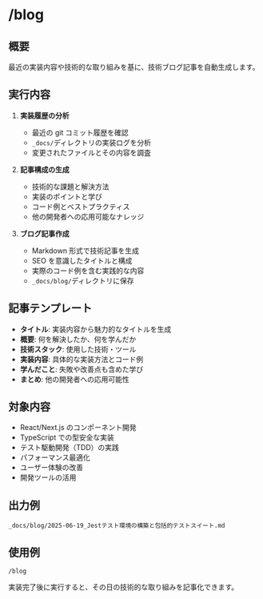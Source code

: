 # /blog

## 概要

最近の実装内容や技術的な取り組みを基に、技術ブログ記事を自動生成します。

## 実行内容

1. **実装履歴の分析**

   - 最近の git コミット履歴を確認
   - `_docs/`ディレクトリの実装ログを分析
   - 変更されたファイルとその内容を調査

2. **記事構成の生成**

   - 技術的な課題と解決方法
   - 実装のポイントと学び
   - コード例とベストプラクティス
   - 他の開発者への応用可能なナレッジ

3. **ブログ記事作成**
   - Markdown 形式で技術記事を生成
   - SEO を意識したタイトルと構成
   - 実際のコード例を含む実践的な内容
   - `_docs/blog/`ディレクトリに保存

## 記事テンプレート

- **タイトル**: 実装内容から魅力的なタイトルを生成
- **概要**: 何を解決したか、何を学んだか
- **技術スタック**: 使用した技術・ツール
- **実装内容**: 具体的な実装方法とコード例
- **学んだこと**: 失敗や改善点も含めた学び
- **まとめ**: 他の開発者への応用可能性

## 対象内容

- React/Next.js のコンポーネント開発
- TypeScript での型安全な実装
- テスト駆動開発（TDD）の実践
- パフォーマンス最適化
- ユーザー体験の改善
- 開発ツールの活用

## 出力例

```
_docs/blog/2025-06-19_Jestテスト環境の構築と包括的テストスイート.md
```

## 使用例

```
/blog
```

実装完了後に実行すると、その日の技術的な取り組みを記事化できます。
